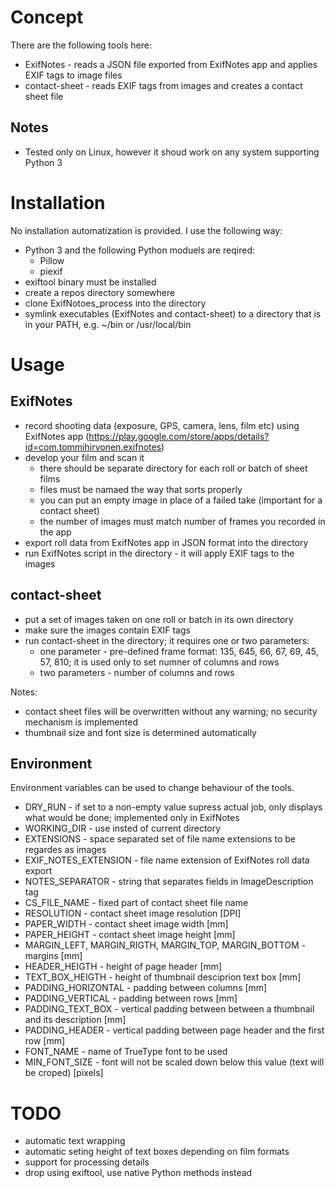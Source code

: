 Concept
===========

There are the following tools here: 
* ExifNotes - reads a JSON file exported from ExifNotes app and applies EXIF tags to image files
* contact-sheet - reads EXIF tags from images and creates a contact sheet file

Notes
-----

* Tested only on Linux, however it shoud work on any system supporting Python 3

Installation
============

No installation automatization is provided. I use the following way:
* Python 3 and the following Python moduels are reqired:
    * Pillow
	* piexif
* exiftool binary must be installed
* create a repos directory somewhere
* clone ExifNotoes_process into the directory
* symlink executables (ExifNotes and contact-sheet) to a directory that is in your PATH, e.g. ~/bin or /usr/local/bin

Usage
=====

ExifNotes
---------

* record shooting data (exposure, GPS, camera, lens, film etc) using ExifNotes app (https://play.google.com/store/apps/details?id=com.tommihirvonen.exifnotes)
* develop your film and scan it
    * there should be separate directory for each roll or batch of sheet films
    * files must be namaed the way that sorts properly
    * you can put an empty image in place of a failed take (important for a contact sheet)
    * the number of images must match number of frames you recorded in the app
* export roll data from ExifNotes app in JSON format into the directory
* run ExifNotes script in the directory - it will apply EXIF tags to the images

contact-sheet
-------------

* put a set of images taken on one roll or batch in its own directory
* make sure the images contain EXIF tags
* run contact-sheet in the directory; it requires one or two parameters:
    * one parameter - pre-defined frame format: 135, 645, 66, 67, 69, 45, 57, 810; it is used only to set numner of columns and rows
    * two parameters - number of columns and rows

Notes:
* contact sheet files will be overwritten without any warning; no security mechanism is implemented
* thumbnail size and font size is determined automatically

Environment
-----------

Environment variables can be used to change behaviour of the tools. 
* DRY_RUN - if set to a non-empty value supress actual job, only displays what would be done; implemented only in ExifNotes
* WORKING_DIR - use insted of current directory
* EXTENSIONS - space separated set of file name extensions to be regardes as images
* EXIF_NOTES_EXTENSION - file name extension of ExifNotes roll data export
* NOTES_SEPARATOR - string that separates fields in ImageDescription tag
* CS_FILE_NAME - fixed part of contact sheet file name
* RESOLUTION - contact sheet image resolution [DPI]
* PAPER_WIDTH - contact sheet image width [mm]
* PAPER_HEIGHT - contact sheet image height [mm]
* MARGIN_LEFT, MARGIN_RIGTH, MARGIN_TOP, MARGIN_BOTTOM - margins [mm]
* HEADER_HEIGTH - height of page header [mm]
* TEXT_BOX_HEIGTH - height of thumbnail desciprion text box [mm]
* PADDING_HORIZONTAL - padding between columns [mm]
* PADDING_VERTICAL - padding between rows [mm]
* PADDING_TEXT_BOX - vertical padding between between a thumbnail and its description [mm]
* PADDING_HEADER - vertical padding between page header and the first row [mm]
* FONT_NAME - name of TrueType font to be used
* MIN_FONT_SIZE - font will not be scaled down below this value (text will be croped) [pixels]

TODO
====

* automatic text wrapping 
* automatic seting height of text boxes depending on film formats
* support for processing details 
* drop using exiftool, use native Python methods instead